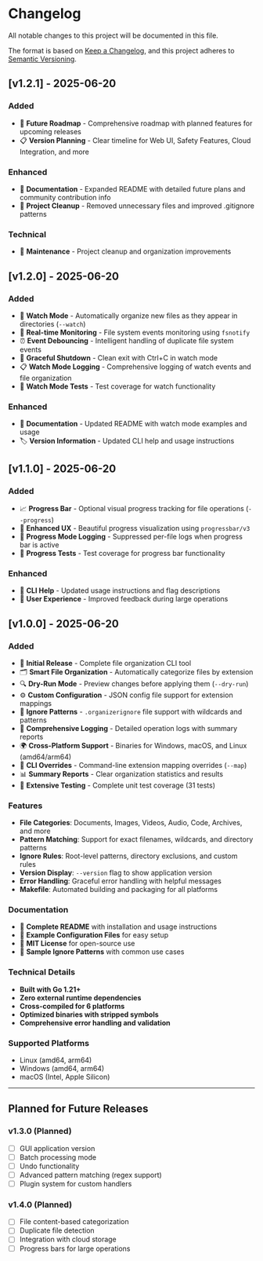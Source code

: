 # Changelog

All notable changes to this project will be documented in this file.

The format is based on [Keep a Changelog](https://keepachangelog.com/en/1.0.0/),
and this project adheres to [Semantic Versioning](https://semver.org/spec/v2.0.0.html).

## [v1.2.1] - 2025-06-20

### Added
- 🚀 **Future Roadmap** - Comprehensive roadmap with planned features for upcoming releases
- 📋 **Version Planning** - Clear timeline for Web UI, Safety Features, Cloud Integration, and more

### Enhanced
- 📝 **Documentation** - Expanded README with detailed future plans and community contribution info
- 🧹 **Project Cleanup** - Removed unnecessary files and improved .gitignore patterns

### Technical
- 🔧 **Maintenance** - Project cleanup and organization improvements

## [v1.2.0] - 2025-06-20

### Added
- 👀 **Watch Mode** - Automatically organize new files as they appear in directories (`--watch`)
- 🔄 **Real-time Monitoring** - File system events monitoring using `fsnotify`
- ⏰ **Event Debouncing** - Intelligent handling of duplicate file system events
- 🛑 **Graceful Shutdown** - Clean exit with Ctrl+C in watch mode
- 📋 **Watch Mode Logging** - Comprehensive logging of watch events and file organization
- 🧪 **Watch Mode Tests** - Test coverage for watch functionality

### Enhanced
- 📖 **Documentation** - Updated README with watch mode examples and usage
- 🏷️ **Version Information** - Updated CLI help and usage instructions

## [v1.1.0] - 2025-06-20

### Added
- 📈 **Progress Bar** - Optional visual progress tracking for file operations (`--progress`)
- 🎨 **Enhanced UX** - Beautiful progress visualization using `progressbar/v3`
- 🔕 **Progress Mode Logging** - Suppressed per-file logs when progress bar is active
- 🧪 **Progress Tests** - Test coverage for progress bar functionality

### Enhanced
- 📖 **CLI Help** - Updated usage instructions and flag descriptions
- 🎯 **User Experience** - Improved feedback during large operations

## [v1.0.0] - 2025-06-20

### Added
- 🎉 **Initial Release** - Complete file organization CLI tool
- 🗂️ **Smart File Organization** - Automatically categorize files by extension
- 🔍 **Dry-Run Mode** - Preview changes before applying them (`--dry-run`)
- ⚙️ **Custom Configuration** - JSON config file support for extension mappings
- 🚫 **Ignore Patterns** - `.organizerignore` file support with wildcards and patterns
- 📝 **Comprehensive Logging** - Detailed operation logs with summary reports
- 🌍 **Cross-Platform Support** - Binaries for Windows, macOS, and Linux (amd64/arm64)
- 🎯 **CLI Overrides** - Command-line extension mapping overrides (`--map`)
- 📊 **Summary Reports** - Clear organization statistics and results
- 🧪 **Extensive Testing** - Complete unit test coverage (31 tests)

### Features
- **File Categories**: Documents, Images, Videos, Audio, Code, Archives, and more
- **Pattern Matching**: Support for exact filenames, wildcards, and directory patterns
- **Ignore Rules**: Root-level patterns, directory exclusions, and custom rules
- **Version Display**: `--version` flag to show application version
- **Error Handling**: Graceful error handling with helpful messages
- **Makefile**: Automated building and packaging for all platforms

### Documentation
- 📖 **Complete README** with installation and usage instructions
- 🔧 **Example Configuration Files** for easy setup
- 📄 **MIT License** for open-source use
- 🎯 **Sample Ignore Patterns** with common use cases

### Technical Details
- **Built with Go 1.21+**
- **Zero external runtime dependencies**
- **Cross-compiled for 6 platforms**
- **Optimized binaries with stripped symbols**
- **Comprehensive error handling and validation**

### Supported Platforms
- Linux (amd64, arm64)
- Windows (amd64, arm64)
- macOS (Intel, Apple Silicon)

---

## Planned for Future Releases

### v1.3.0 (Planned)
- [ ] GUI application version
- [ ] Batch processing mode
- [ ] Undo functionality
- [ ] Advanced pattern matching (regex support)
- [ ] Plugin system for custom handlers

### v1.4.0 (Planned)
- [ ] File content-based categorization
- [ ] Duplicate file detection
- [ ] Integration with cloud storage
- [ ] Progress bars for large operations
